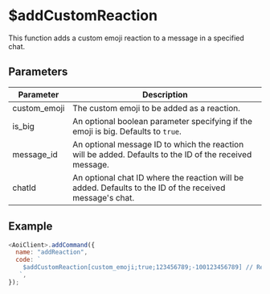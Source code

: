 # $addCustomReaction

This function adds a custom emoji reaction to a message in a specified chat.

## Parameters

| Parameter      | Description                                                  |
| -------------- | ------------------------------------------------------------ |
| custom_emoji   | The custom emoji to be added as a reaction.                  |
| is_big         | An optional boolean parameter specifying if the emoji is big. Defaults to `true`. |
| message_id     | An optional message ID to which the reaction will be added. Defaults to the ID of the received message. |
| chatId         | An optional chat ID where the reaction will be added. Defaults to the ID of the received message's chat. |

## Example

```js
<AoiClient>.addCommand({
  name: "addReaction",
  code: `
    $addCustomReaction[custom_emoji;true;123456789;-100123456789] // Replace 123456789 with the actual message ID and chat ID
   `,
});
```